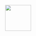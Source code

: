 <a href="https://www.credly.com/badges/adfa8ca9-e792-4668-a0e4-1558f5800c48/public_url"><img width="84" height="84"  src="https://images.credly.com/size/220x220/images/8b8ed108-e77d-4396-ac59-2504583b9d54/cka_from_cncfsite__281_29.png"></a>
